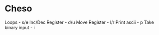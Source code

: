 # Cheso

Loops - s/e
Inc/Dec Register - d/u
Move Register - l/r
Print ascii - p
Take binary input - i